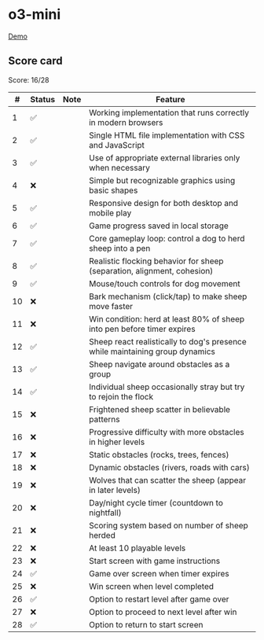 # o3-mini

[Demo](https://html-preview.github.io/?url=https://raw.githubusercontent.com/vnglst/when-ai-fails/refs/heads/main/shepards-dog/o3-mini/index.html)

## Score card

Score: 16/28

| #   | Status | Note | Feature                                                                      |
| --- | ------ | ---- | ---------------------------------------------------------------------------- |
| 1   | ✅     |      | Working implementation that runs correctly in modern browsers                |
| 2   | ✅     |      | Single HTML file implementation with CSS and JavaScript                      |
| 3   | ✅     |      | Use of appropriate external libraries only when necessary                    |
| 4   | ❌     |      | Simple but recognizable graphics using basic shapes                          |
| 5   | ✅     |      | Responsive design for both desktop and mobile play                           |
| 6   | ✅     |      | Game progress saved in local storage                                         |
| 7   | ✅     |      | Core gameplay loop: control a dog to herd sheep into a pen                   |
| 8   | ✅     |      | Realistic flocking behavior for sheep (separation, alignment, cohesion)      |
| 9   | ✅     |      | Mouse/touch controls for dog movement                                        |
| 10  | ❌     |      | Bark mechanism (click/tap) to make sheep move faster                         |
| 11  | ❌     |      | Win condition: herd at least 80% of sheep into pen before timer expires      |
| 12  | ✅     |      | Sheep react realistically to dog's presence while maintaining group dynamics |
| 13  | ✅     |      | Sheep navigate around obstacles as a group                                   |
| 14  | ✅     |      | Individual sheep occasionally stray but try to rejoin the flock              |
| 15  | ❌     |      | Frightened sheep scatter in believable patterns                              |
| 16  | ❌     |      | Progressive difficulty with more obstacles in higher levels                  |
| 17  | ❌     |      | Static obstacles (rocks, trees, fences)                                      |
| 18  | ❌     |      | Dynamic obstacles (rivers, roads with cars)                                  |
| 19  | ❌     |      | Wolves that can scatter the sheep (appear in later levels)                   |
| 20  | ❌     |      | Day/night cycle timer (countdown to nightfall)                               |
| 21  | ❌     |      | Scoring system based on number of sheep herded                               |
| 22  | ❌     |      | At least 10 playable levels                                                  |
| 23  | ❌     |      | Start screen with game instructions                                          |
| 24  | ✅     |      | Game over screen when timer expires                                          |
| 25  | ❌     |      | Win screen when level completed                                              |
| 26  | ✅     |      | Option to restart level after game over                                      |
| 27  | ❌     |      | Option to proceed to next level after win                                    |
| 28  | ✅     |      | Option to return to start screen                                             |
